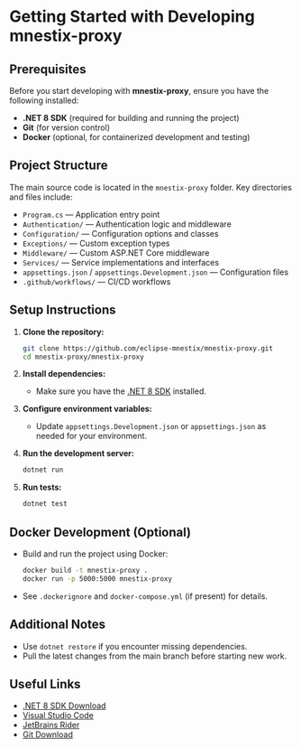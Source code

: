 # Getting Started with Developing mnestix-proxy

## Prerequisites

Before you start developing with **mnestix-proxy**, ensure you have the following installed:

- **.NET 8 SDK** (required for building and running the project)
- **Git** (for version control)
- **Docker** (optional, for containerized development and testing)

## Project Structure

The main source code is located in the `mnestix-proxy` folder. Key directories and files include:

- `Program.cs` — Application entry point
- `Authentication/` — Authentication logic and middleware
- `Configuration/` — Configuration options and classes
- `Exceptions/` — Custom exception types
- `Middleware/` — Custom ASP.NET Core middleware
- `Services/` — Service implementations and interfaces
- `appsettings.json` / `appsettings.Development.json` — Configuration files
- `.github/workflows/` — CI/CD workflows

## Setup Instructions

1. **Clone the repository:**
   ```sh
   git clone https://github.com/eclipse-mnestix/mnestix-proxy.git
   cd mnestix-proxy/mnestix-proxy
   ```

2. **Install dependencies:**
   - Make sure you have the [.NET 8 SDK](https://dotnet.microsoft.com/download/dotnet/8.0) installed.

3. **Configure environment variables:**
   - Update `appsettings.Development.json` or `appsettings.json` as needed for your environment.

4. **Run the development server:**
   ```sh
   dotnet run
   ```

5. **Run tests:**
   ```sh
   dotnet test
   ```

## Docker Development (Optional)

- Build and run the project using Docker:
  ```sh
  docker build -t mnestix-proxy .
  docker run -p 5000:5000 mnestix-proxy
  ```
- See `.dockerignore` and `docker-compose.yml` (if present) for details.

## Additional Notes

- Use `dotnet restore` if you encounter missing dependencies.
- Pull the latest changes from the main branch before starting new work.

## Useful Links

- [.NET 8 SDK Download](https://dotnet.microsoft.com/download/dotnet/8.0)
- [Visual Studio Code](https://code.visualstudio.com/)
- [JetBrains Rider](https://www.jetbrains.com/rider/)
- [Git Download](https://git-scm.com/)
